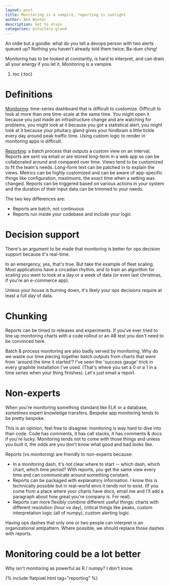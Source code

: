```yaml
---
layout: post
title: Monitoring is a vampire, reporting is sunlight
author: Abe Winter
description: Set to drain
categories: pituitary-gland
---
```


An oldie but a goodie: what do you tell a devops person with two alerts queued up? Nothing you haven't already told them twice. Ba-dum ching!

Monitoring has to be looked at constantly, is hard to interpret, and can drain all your energy if you let it. Monitoring is a vampire.

1. toc
{:toc}

# Definitions

<u>Monitoring</u>: time-series dashboard that is difficult to customize. Difficult to look at more than one time-scale at the same time. You might open it because you just made an infrastructure change and are watching for problems, you might look at it because you got a statistical alert, you might look at it because your pituitary gland gives your hindbrain a little tickle every day around peak traffic time. Using custom logic to render in monitoring apps is difficult.

<u>Reporting</u>: a batch process that outputs a custom view on an interval. Reports are sent via email or are stored long-term in a web app so can be collaborated around and compared over time. Views tend to be customized to fit the team's needs. Long-form text can be patched in to explain the views. Metrics can be highly customized and can be aware of app-specific things like configuration, maximums, the exact time when a setting was changed. Reports can be triggered based on various actions in your system and the duration of their input data can be trimmed to your needs.

The two key differences are:

* Reports are batch, not continuous
* Reports run inside your codebase and include your logic

# Decision support

There's an argument to be made that monitoring is better for ops decision support because it's real-time.

In an emergency, yes, that's true. But take the example of fleet scaling. Most applications have a circadian rhythm, and to train an algorithm for scaling you want to look at a day or a week of data (or even last christmas, if you're an e-commerce app).

Unless your house is burning down, it's likely your ops decisions require at least a full day of data.

# Chunking

Reports can be timed to releases and experiments. If you've ever tried to line up monitoring charts with a code rollout or an AB test you don't need to be convinced here.

Batch & process monitoring are also badly served by monitoring. Why do we waste our time piecing together batch outputs from charts that were from 'around the time it started'? I've seen the 'success gauge' trick in every graphite installation I've used. (That's where you set a 0 or a 1 in a time series when your thing finishes). Let's just email a report.

# Non-experts

When you're monitoring something standard like ELK or a database, *sometimes* expert knowledge transfers. Bespoke app monitoring tends to be pretty bespoke.

This is an opinion, feel free to disagree: monitoring is way hard to dive into than code. Code has comments, it has call stacks, it has comments & docs if you're lucky. Monitoring tends not to come with those things and unless you built it, the odds are you don't know what good and bad looks like.

Reports (vs monitoring) are friendly to non-experts because:

* In a monitoring dash, it's not clear where to start -- which dash, which chart, which time period? With reports, you get the same view every time and can communicate around something constant.
* Reports can be packaged with explanatory information. I know this is technically possible but in real-world envs it tends not to exist. (If you come from a place where your charts have docs, email me and I'll add a paragraph about how great you're company is. For real).
* Reports can more flexibly combine different useful things: charts with different resolution (hour vs day), critical things like peaks, custom interpretation logic (all of numpy), custom alerting logic.

Having ops dashes that only one or two people can interpret is an organizational antipattern. Where possible, we should replace those dashes with reports.

# Monitoring could be a lot better

Why isn't monitoring as powerful as R / numpy? I don't know.

{% include flatpixel.html tag="reporting" %}
